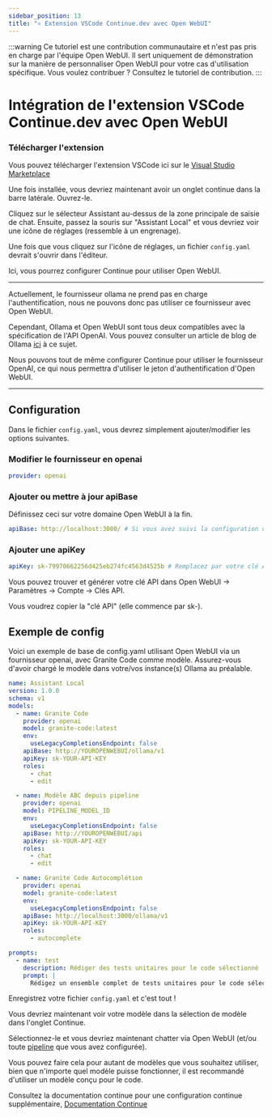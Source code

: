 ```yaml
---
sidebar_position: 13
title: "⚛️ Extension VSCode Continue.dev avec Open WebUI"
---
```


:::warning
Ce tutoriel est une contribution communautaire et n'est pas pris en charge par l'équipe Open WebUI. Il sert uniquement de démonstration sur la manière de personnaliser Open WebUI pour votre cas d'utilisation spécifique. Vous voulez contribuer ? Consultez le tutoriel de contribution.
:::

# Intégration de l'extension VSCode Continue.dev avec Open WebUI

### Télécharger l'extension

Vous pouvez télécharger l'extension VSCode ici sur le [Visual Studio Marketplace](https://marketplace.visualstudio.com/items?itemName=Continue.continue)

Une fois installée, vous devriez maintenant avoir un onglet continue dans la barre latérale. Ouvrez-le.

Cliquez sur le sélecteur Assistant au-dessus de la zone principale de saisie de chat. Ensuite, passez la souris sur "Assistant Local" et vous devriez voir une icône de réglages (ressemble à un engrenage).

Une fois que vous cliquez sur l'icône de réglages, un fichier `config.yaml` devrait s'ouvrir dans l'éditeur.

Ici, vous pourrez configurer Continue pour utiliser Open WebUI.

---

Actuellement, le fournisseur ollama ne prend pas en charge l'authentification, nous ne pouvons donc pas utiliser ce fournisseur avec Open WebUI.

Cependant, Ollama et Open WebUI sont tous deux compatibles avec la spécification de l'API OpenAI. Vous pouvez consulter un article de blog de Ollama [ici](https://ollama.com/blog/openai-compatibility) à ce sujet.

Nous pouvons tout de même configurer Continue pour utiliser le fournisseur OpenAI, ce qui nous permettra d'utiliser le jeton d'authentification d'Open WebUI.

---

## Configuration

Dans le fichier `config.yaml`, vous devrez simplement ajouter/modifier les options suivantes.

### Modifier le fournisseur en openai

```yaml
provider: openai
```

### Ajouter ou mettre à jour apiBase

Définissez ceci sur votre domaine Open WebUI à la fin.

```yaml
apiBase: http://localhost:3000/ # Si vous avez suivi la configuration de démarrage avec Docker
```

### Ajouter une apiKey

```yaml
apiKey: sk-79970662256d425eb274fc4563d4525b # Remplacez par votre clé API
```

Vous pouvez trouver et générer votre clé API dans Open WebUI -> Paramètres -> Compte -> Clés API.

Vous voudrez copier la "clé API" (elle commence par sk-).

## Exemple de config

Voici un exemple de base de config.yaml utilisant Open WebUI via un fournisseur openai, avec Granite Code comme modèle.
Assurez-vous d'avoir chargé le modèle dans votre/vos instance(s) Ollama au préalable.

```yaml
name: Assistant Local
version: 1.0.0
schema: v1
models:
  - name: Granite Code
    provider: openai
    model: granite-code:latest
    env:
      useLegacyCompletionsEndpoint: false
    apiBase: http://YOUROPENWEBUI/ollama/v1
    apiKey: sk-YOUR-API-KEY
    roles:
      - chat
      - edit

  - name: Modèle ABC depuis pipeline
    provider: openai
    model: PIPELINE_MODEL_ID
    env:
      useLegacyCompletionsEndpoint: false
    apiBase: http://YOUROPENWEBUI/api
    apiKey: sk-YOUR-API-KEY
    roles:
      - chat
      - edit

  - name: Granite Code Autocomplétion
    provider: openai
    model: granite-code:latest
    env:
      useLegacyCompletionsEndpoint: false
    apiBase: http://localhost:3000/ollama/v1
    apiKey: sk-YOUR-API-KEY
    roles:
      - autocomplete

prompts:
  - name: test
    description: Rédiger des tests unitaires pour le code sélectionné
    prompt: |
      Rédigez un ensemble complet de tests unitaires pour le code sélectionné. Configurez-les, exécutez des tests vérifiant la correction, y compris pour des cas limites importants, et désactivez-les. Assurez-vous que les tests sont complets et sophistiqués. Donnez les tests uniquement en sortie de chat, ne modifiez aucun fichier.
```

Enregistrez votre fichier `config.yaml` et c'est tout !

Vous devriez maintenant voir votre modèle dans la sélection de modèle dans l'onglet Continue.

Sélectionnez-le et vous devriez maintenant chatter via Open WebUI (et/ou toute [pipeline](/pipelines) que vous avez configurée).

Vous pouvez faire cela pour autant de modèles que vous souhaitez utiliser, bien que n'importe quel modèle puisse fonctionner, il est recommandé d'utiliser un modèle conçu pour le code.

Consultez la documentation continue pour une configuration continue supplémentaire, [Documentation Continue](https://docs.continue.dev/reference/Model%20Providers/openai)
